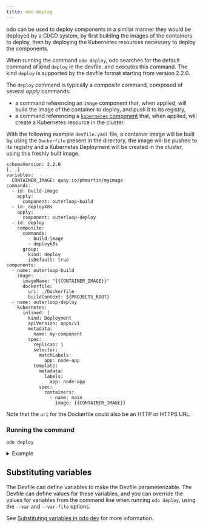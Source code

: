 ```yaml
---
title: odo deploy
---
```


odo can be used to deploy components in a similar manner they would be deployed by a CI/CD system, 
by first building the images of the containers to deploy, then by deploying the Kubernetes resources
necessary to deploy the components.

When running the command `odo deploy`, odo searches for the default command of kind `deploy` in the devfile, and executes this command.
The kind `deploy` is supported by the devfile format starting from version 2.2.0.

The `deploy` command is typically a *composite* command, composed of several *apply* commands:
- a command referencing an `image` component that, when applied, will build the image of the container to deploy, and push it to its registry,
- a command referencing a [`kubernetes` component](https://devfile.io/docs/devfile/2.2.0/user-guide/adding-a-kubernetes-or-openshift-component-to-a-devfile) that, when applied, will create a Kubernetes resource in the cluster.

With the following example `devfile.yaml` file, a container image will be built by using the `Dockerfile` present in the directory,
the image will be pushed to its registry and a Kubernetes Deployment will be created in the cluster, using this freshly built image.

```
schemaVersion: 2.2.0
[...]
variables:
  CONTAINER_IMAGE: quay.io/phmartin/myimage
commands:
  - id: build-image
    apply:
      component: outerloop-build
  - id: deployk8s
    apply:
      component: outerloop-deploy
  - id: deploy
    composite:
      commands:
        - build-image
        - deployk8s
      group:
        kind: deploy
        isDefault: true
components:
  - name: outerloop-build
    image:
      imageName: "{{CONTAINER_IMAGE}}"
      dockerfile:
        uri: ./Dockerfile
        buildContext: ${PROJECTS_ROOT}
  - name: outerloop-deploy
    kubernetes:
      inlined: |
        kind: Deployment
        apiVersion: apps/v1
        metadata:
          name: my-component
        spec:
          replicas: 1
          selector:
            matchLabels:
              app: node-app
          template:
            metadata:
              labels:
                app: node-app
            spec:
              containers:
                - name: main
                  image: {{CONTAINER_IMAGE}}
```

Note that the `uri` for the Dockerfile could also be an HTTP or HTTPS URL.

### Running the command
```shell
odo deploy
```
<details>
<summary>Example</summary>

```shell
$ odo deploy
  __
 /  \__     Deploying the application using my-nodejs Devfile
 \__/  \    Namespace: my-percona-server-mongodb-operator
 /  \__/    odo version: v3.0.0-rc1
 \__/

↪ Building & Pushing Container: quay.io/pvala18/myimage
 •  Building image locally  ...
STEP 1/7: FROM quay.io/phmartin/node:17
STEP 2/7: WORKDIR /usr/src/app
--> Using cache b18c8d9f4c739a91e5430f235b7beaac913250bec8bfcae531a8e93c750cea87
--> b18c8d9f4c7
STEP 3/7: COPY package*.json ./
--> Using cache cd151181cd9b2c69fc938eb89f3f71d0327d27ffba53c54247a105733cb36217
--> cd151181cd9
STEP 4/7: RUN npm install
--> Using cache 72b79a4f76ab0f9665653a974f5c667b1cb964c89c58e71aa4817b1055b1c473
--> 72b79a4f76a
STEP 5/7: COPY . .
--> 5c81f92690e
STEP 6/7: EXPOSE 8080
--> 9892b562a8a
STEP 7/7: CMD [ "node", "server.js" ]
COMMIT quay.io/pvala18/myimage
--> 7578e3e3667
Successfully tagged quay.io/pvala18/myimage:latest
7578e3e36676418853c579063dd190c9d736114ca414e28c8646880b446a1618
 ✓  Building image locally [2s]
 •  Pushing image to container registry  ...
Getting image source signatures
Copying blob 0b3c02b5d746 skipped: already exists
Copying blob 62a747bf1719 skipped: already exists
Copying blob 650b52851ab5 done
Copying blob 013fc0144002 skipped: already exists
Copying blob aef6a4d33347 skipped: already exists
Copying config 7578e3e366 done
Writing manifest to image destination
Storing signatures
 ✓  Pushing image to container registry [22s]

↪ Deploying Kubernetes Component: my-component
 ✓  Creating kind Deployment 

Your Devfile has been successfully deployed

```
</details>

## Substituting variables

The Devfile can define variables to make the Devfile parameterizable. The Devfile can define values for these variables, and you 
can override the values for variables from the command line when running `odo deploy`, using the `--var` and `--var-file` options.

See [Substituting variables in odo dev](dev.md#substituting-variables) for more information.
